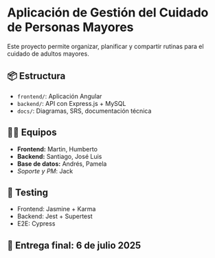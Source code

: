 # Aplicación de Gestión del Cuidado de Personas Mayores

Este proyecto permite organizar, planificar y compartir rutinas para el cuidado de adultos mayores.

## 📦 Estructura

- `frontend/`: Aplicación Angular
- `backend/`: API con Express.js + MySQL
- `docs/`: Diagramas, SRS, documentación técnica

## 👨‍💻 Equipos

- **Frontend:** Martin, Humberto
- **Backend:** Santiago, José Luis
- **Base de datos:** Andrés, Pamela
- *Soporte y PM*: Jack

## 🧪 Testing

- Frontend: Jasmine + Karma
- Backend: Jest + Supertest
- E2E: Cypress

## 📅 Entrega final: 6 de julio 2025
